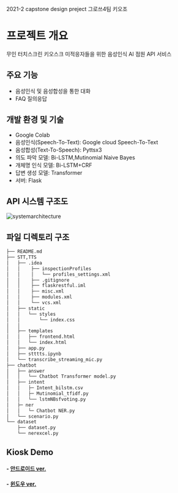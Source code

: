 2021-2 capstone design preject 그로쓰4팀 키오조

# 프로젝트 개요
 
무인 터치스크린 키오스크 미적응자들을 위한 음성인식 AI 점원 API 서비스 

## 주요 기능

- 음성인식 및 음성합성을 통한 대화
- FAQ 질의응답

## 개발 환경 및 기술
- Google Colab
- 음성인식(Speech-To-Text): Google cloud Speech-To-Text
- 음성합성(Text-To-Speech): Pyttsx3
- 의도 파악 모델: Bi-LSTM,Mutinomial Naive Bayes 
- 개체명 인식 모델: Bi-LSTM+CRF
- 답변 생성 모델: Transformer
- 서버: Flask 
## API 시스템 구조도

![systemarchitecture](https://user-images.githubusercontent.com/61787171/142223280-59ecdffa-c486-4239-a324-4163cce4acb3.PNG)



## 파일 디렉토리 구조

```bash
├── README.md
├── STT,TTS
│   ├── .idea
│   │    ├── inspectionProfiles
│   │    │   └── profiles_settings.xml
│   │    ├── .gitignore
│   │    ├── flaskrestful.iml
│   │    ├── misc.xml
│   │    ├── modules.xml
│   │    └── vcs.xml
│   ├── static
│   │   └── styles
│   │       └── index.css
│   │
│   ├── templates
│   │   ├── frontend.html
│   │   └── index.html
│   ├── app.py
│   ├── stttts.ipynb
│   └── transcribe_streaming_mic.py
├── chatbot
│   ├── answer
│   │   └── Chatbot Transformer model.py
│   ├── intent
│   │   ├─ Intent_bilstm.csv
│   │   ├─ Mutinomial_tfidf.py
│   │   └── lstmNBsfvoting.py
│   ├─ ner
│   │   └─ Chatbot NER.py
│   └── scenario.py
└── dataset
    ├── dataset.py
    └── nerexcel.py

``` 

## Kiosk Demo
   
#### - [안드로이드 ver.](https://github.com/woongjichoi/chatbotdemo)
#### - [윈도우 ver.](https://github.com/sonoasy/Kiosk_window/tree/main)

